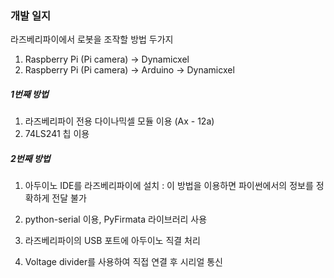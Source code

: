 ### 개발 일지

라즈베리파이에서 로봇을 조작할 방법 두가지

1. Raspberry Pi (Pi camera) -> Dynamicxel
2. Raspberry Pi (Pi camera) -> Arduino -> Dynamicxel

##### 1번째 방법

1. 라즈베리파이 전용 다이나믹셀 모듈 이용 (Ax - 12a)
2. 74LS241 칩 이용

##### 2번째 방법

1. 아두이노 IDE를 라즈베리파이에 설치 : 이 방법을 이용하면 파이썬에서의 정보를 정확하게 전달 불가

2. python-serial 이용, PyFirmata 라이브러리 사용

3. 라즈베리파이의 USB 포트에 아두이노 직결 처리

4. Voltage divider를 사용하여 직접 연결 후 시리얼 통신

   